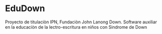 # EduDown
Proyecto de titulaciòn IPN, Fundaciòn John Lanong Down. Software auxiliar en la educaciòn de la lectro-escritura en niños con Sindrome de Down
